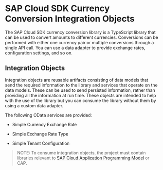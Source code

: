 # SAP Cloud SDK Currency Conversion Integration Objects

The SAP Cloud SDK currency conversion library is a TypeScript library that can be used to convert amounts to different currencies. Conversions can be performed with either one currency pair or multiple conversions through a single API call. You can use a data adapter to provide exchange rates, configuration settings, and so on.

## Integration Objects

Integration objects are reusable artifacts consisting of data models that send the required information to the library and services that operate on the data models. These can be used to send persisted information, rather than providing all the information at run time. These objects are intended to help with the use of the library but you can consume the library without them by using a custom data adapter.

The following OData services are provided:

* Simple Currency Exchange Rate

* Simple Exchange Rate Type

* Simple Tenant Configuration

> NOTE:
To consume integration objects, the project must contain libraries relevant to [SAP Cloud Application Programming Model](https://cap.cloud.sap/docs/) or CAP.
